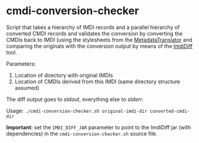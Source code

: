 # cmdi-conversion-checker
Script that takes a hierarchy of IMDI records and a parallel hierarchy of converted CMDI
records and validates the conversion by converting the CMDIs back to IMDI (using the
stylesheets from the [MetadataTranslator](https://github.com/TheLanguageArchive/MetadataTranslator) and comparing the originals with the conversion
output by means of the [ImdiDiff](https://github.com/TheLanguageArchive/ImdiDiff) tool.

Parameters:

1. Location of directory with original IMDIs
2. Location of CMDIs derived from this IMDI (same directory structure assumed)

The diff output goes to _stdout_, everything else to _stderr_.

Usage: `./cmdi-conversion-checker.sh original-imdi-dir converted-cmdi-dir`

**Important**: set the `IMDI_DIFF_JAR` parameter to point to the ImdiDiff jar (with dependencies) in the `cmdi-conversion-checker.sh` source file.
